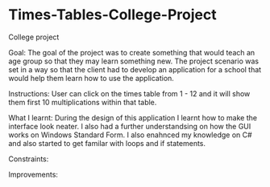# Times-Tables-College-Project
College project

Goal: The goal of the project was to create something that would teach an age group so that they may learn something new. The project scenario was set in a way so that the client had to develop an application for a school that would help them learn how to use the application.

Instructions: User can click on the times table from 1 - 12 and it will show them first 10 multiplications within that table. 

What I learnt: During the design of this application I learnt how to make the interface look neater. I also had a further understandsing on how the GUI works on Windows Standard Form. I also enahnced my knowledge on C# and also started to get familar with loops and if statements. 

Constraints:

Improvements:
